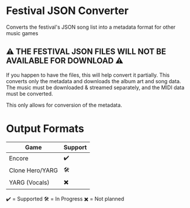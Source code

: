 # Festival JSON Converter
Converts the festival's JSON song list into a metadata format for other music games

## ⚠️ THE FESTIVAL JSON FILES WILL NOT BE AVAILABLE FOR DOWNLOAD ⚠️
If you happen to have the files, this will help convert it partially.
This converts only the metadata and downloads the album art and song data.
The music must be downloaded & streamed separately, and the MIDI data must be converted.

This only allows for conversion of the metadata.

# Output Formats

| Game           | Support |
| ----           | ------- |
| Encore         | ✔️      |
| Clone Hero/YARG| 🛠️      |
| YARG (Vocals)  | ✖️      |

✔️ = Supported
🛠️ = In Progress
✖️ = Not planned
